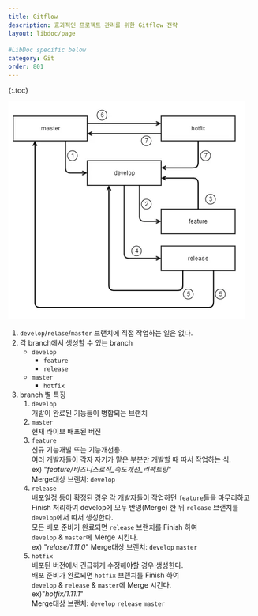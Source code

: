 ```yaml
---
title: Gitflow
description: 효과적인 프로젝트 관리를 위한 Gitflow 전략
layout: libdoc/page

#LibDoc specific below
category: Git
order: 801
---
```

{:.toc}

![](/assets/docs/800_Git/801/1.webp)

1. `develop`/`relase`/`master` 브랜치에 직접 작업하는 일은 없다.
2. 각 branch에서 생성할 수 있는 branch
    - `develop`
        - `feature`
        - `release`
    - `master`
        - `hotfix`
3. branch 별 특징
    1. `develop`<br/>
    개발이 완료된 기능들이 병합되는 브랜치
    2. `master`<br/>
    현재 라이브 배포된 버전
    3. `feature`<br/>
    신규 기능개발 또는 기능개선용. <br/>
    여러 개발자들이 각자 자기가 맡은 부분만 개발할 때 따서 작업하는 식.<br/>
    ex) "*feature/비즈니스로직_속도개선_리팩토링*"<br/>
        Merge대상 브랜치: `develop`
    4. `release`<br/>
    배포일정 등이 확정된 경우 각 개발자들이 작업하던 
    `feature`들을 마무리하고 Finish 처리하여 develop에 모두 반영(Merge) 한 뒤
    `release` 브랜치를 `develop`에서 따서 생성한다.<br/>
    모든 배포 준비가 완료되면 `release` 브랜치를 Finish 하여 <br/>
    `develop` & `master`에 Merge 시킨다.<br/>
    ex) "*relase/1.11.0*"
    Merge대상 브랜치: `develop` `master`
    5. `hotfix`<br/>
    배포된 버전에서 긴급하게 수정해야할 경우 생성한다.<br/>
    배포 준비가 완료되면 `hotfix` 브랜치를 Finish 하여<br/>
    `develop` & `release` & `master`에 Merge 시킨다.<br/>
    ex)"*hotfix/1.11.1*"<br/>
    Merge대상 브랜치: `develop` `release` `master`